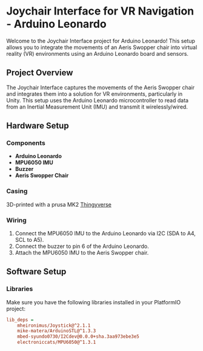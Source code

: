 # Joychair Interface for VR Navigation - Arduino Leonardo

Welcome to the Joychair Interface project for Arduino Leonardo! This setup allows you to integrate the movements of an Aeris Swopper chair into virtual reality (VR) environments using an Arduino Leonardo board and sensors.

## Project Overview

The Joychair Interface captures the movements of the Aeris Swopper chair and integrates them into a solution for VR environments, particularly in Unity. This setup uses the Arduino Leonardo microcontroller to read data from an Inertial Measurement Unit (IMU) and transmit it wirelessly/wired.

## Hardware Setup

### Components
- **Arduino Leonardo**
- **MPU6050 IMU**
- **Buzzer**
- **Aeris Swopper Chair**

### Casing

3D-printed with a prusa MK2
[Thingyverse](https://www.thingiverse.com/thing:628929)

### Wiring
1. Connect the MPU6050 IMU to the Arduino Leonardo via I2C (SDA to A4, SCL to A5).
2. Connect the buzzer to pin 6 of the Arduino Leonardo.
3. Attach the MPU6050 IMU to the Aeris Swopper chair.

## Software Setup

### Libraries
Make sure you have the following libraries installed in your PlatformIO project:

```ini
lib_deps = 
    mheironimus/Joystick@^2.1.1
    mike-matera/ArduinoSTL@^1.3.3
    mbed-syundo0730/I2Cdev@0.0.0+sha.3aa973ebe3e5
    electroniccats/MPU6050@^1.3.1
